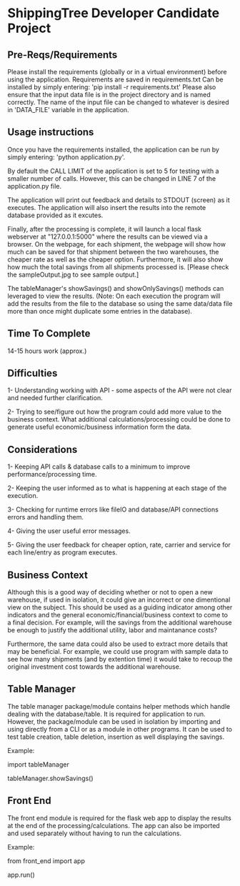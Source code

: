 # ShippingTree Developer Candidate Project

## Pre-Reqs/Requirements
Please install the requirements (globally or in a virtual environment) before using the application. 
Requirements are saved in requirements.txt
Can be installed by simply entering: 'pip install -r requirements.txt'
Please also ensure that the input data file is in the project directory and is named correctly. 
The name of the input file can be changed to whatever is desired in 'DATA_FILE' variable in the application.

## Usage instructions
Once you have the requirements installed, the application can be run by simply entering: 'python application.py'. 

By default the CALL LIMIT of the application is set to 5 for testing with a smaller number of calls. However, this can be changed in LINE 7 of the application.py file. 

The application will print out feedback and details to STDOUT (screen) as it executes.
The application will also insert the results into the remote database provided as it excutes.

Finally, after the processing is complete, it will launch a local flask webserver at "127.0.0.1:5000" where the results can be viewed via a browser. On the webpage, for each shipment, the webpage will show how much can be saved for that shipment between the two warehouses, the cheaper rate as well as the cheaper option. Furthermore, it will also show how much the total savings from all shipments processed is. [Please check the sampleOutput.jpg to see sample output.]

The tableManager's showSavings() and showOnlySavings() methods can leveraged to view the results. (Note: On each execution the program will add the results from the file to the database so using the same data/data file more than once might duplicate some entries in the database).

## Time To Complete
14-15 hours work (approx.)

## Difficulties
1- Understanding working with API - some aspects of the API were not clear and needed further clarification.

2- Trying to see/figure out how the program could add more value to the business context. What additional calculations/processing could be done to generate useful economic/business information form the data. 

## Considerations
1- Keeping API calls & database calls to a minimum to improve performance/processing time. 

2- Keeping the user informed as to what is happening at each stage of the execution.

3- Checking for runtime errors like fileIO and database/API connections errors and handling them.

4- Giving the user useful error messages. 

5- Giving the user feedback for cheaper option, rate, carrier and service for each line/entry as program executes. 

## Business Context
Although this is a good way of deciding whether or not to open a new warehouse, if used in isolation, it could give an incorrect or one dimentional view on the subject. This should be used as a guiding indicator among other indicators and the general economic/financial/business context to come to a final decision. For example, will the savings from the additional warehouse be enough to justify the additional utility, labor and maintanance costs? 

Furthermore, the same data could also be used to extract more details that may be beneficial. For example, we could use program with sample data to see how many shipments (and by extention time) it would take to recoup the original investment cost towards the additional warehouse. 


## Table Manager
The table manager package/module contains helper methods which handle dealing with the database/table.
It is required for application to run.
However, the package/module can be used in isolation by importing and using directly from a CLI or as a module in other programs. It can be used to test table creation, table deletion, insertion as well displaying the savings. 

Example: 

import tableManager

tableManager.showSavings()

## Front End
The front end module is required for the flask web app to display the results at the end of the processing/calculations. The app can also be imported and used separately without having to run the calculations. 

Example: 

from front_end import app

app.run()

